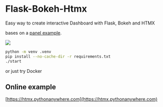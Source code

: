 # Flask-Bokeh-Htmx

Easy way to create interactive Dashboard with Flask, Bokeh and HTMX

bases on a [panel example](https://panel.holoviz.org/gallery/simple/iris_kmeans.html).

![](screencast.gif)

```bash
python -m venv .venv
pip install --no-cache-dir -r requirements.txt
./start
```

or just try Docker


## Online example

[https://htmx.pythonanywhere.com](https://htmx.pythonanywhere.com)
